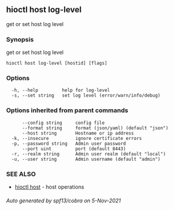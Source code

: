 ## hioctl host log-level

get or set host log level

### Synopsis

get or set host log level

```
hioctl host log-level [hostid] [flags]
```

### Options

```
  -h, --help         help for log-level
  -s, --set string   set log level (error/warn/info/debug)
```

### Options inherited from parent commands

```
      --config string     config file
      --format string     format (json/yaml) (default "json")
      --host string       Hostname or ip address
  -k, --insecure          ignore certificate errors
  -p, --password string   Admin user password
      --port uint         port (default 8443)
  -r, --realm string      Admin user realm (default "local")
  -u, --user string       Admin username (default "admin")
```

### SEE ALSO

* [hioctl host](hioctl_host.md)	 - host operations

###### Auto generated by spf13/cobra on 5-Nov-2021
